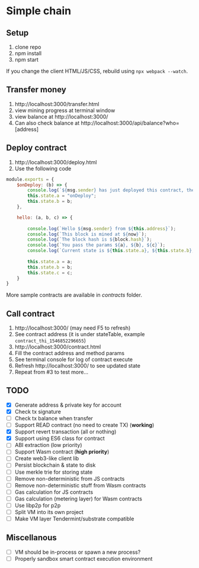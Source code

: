 # Simple chain

## Setup
1. clone repo
2. npm install
3. npm start

If you change the client HTML/JS/CSS, rebuild using `npx webpack --watch`.

## Transfer money
1. http://localhost:3000/transfer.html
2. view mining progress at terminal window
3. view balance at http://localhost:3000/
4. Can also check balance at http://localhost:3000/api/balance?who=[address]

## Deploy contract
1. http://localhost:3000/deploy.html
2. Use the following code
```js
module.exports = {
    $onDeploy: (b) => {
        console.log(`${msg.sender} has just deployed this contract, the address is ${this.address}`);
        this.state.a = "onDeploy";
        this.state.b = b;
    },

    hello: (a, b, c) => {
        
        console.log(`Hello ${msg.sender} from ${this.address}`);
        console.log(`This block is mined at ${now}`);
        console.log(`The block hash is ${block.hash}`);
        console.log(`You pass the params ${a}, ${b}, ${c}`);
        console.log(`Current state is ${this.state.a}, ${this.state.b}, ${this.state.c}`);
        
        this.state.a = a;
        this.state.b = b;
        this.state.c = c;
    }
}
```

More sample contracts are available in _contracts_ folder.

## Call contract
1. http://localhost:3000/ (may need F5 to refresh)
2. See contract address (it is under stateTable, example `contract_thi_1546852296655`)
3. http://localhost:3000/contract.html
4. Fill the contract address and method params
5. See terminal console for log of contract execute
6. Refresh http://localhost:3000/ to see updated state
7. Repeat from #3 to test more...

## TODO
- [x] Generate address & private key for account
- [x] Check tx signature
- [ ] Check tx balance when transfer
- [ ] Support READ contract (no need to create TX) (**working**)
- [x] Support revert transaction (all or nothing)
- [x] Support using ES6 class for contract
- [ ] ABI extraction (low priority)
- [ ] Support Wasm contract (**high priority**)
- [ ] Create web3-like client lib
- [ ] Persist blockchain & state to disk
- [ ] Use merkle trie for storing state
- [ ] Remove non-deterministic from JS contracts
- [ ] Remove non-deterministic stuff from Wasm contracts
- [ ] Gas calculation for JS contracts
- [ ] Gas calculation (metering layer) for Wasm contracts
- [ ] Use libp2p for p2p
- [ ] Split VM into its own project
- [ ] Make VM layer Tendermint/substrate compatible

## Miscellanous
- [ ] VM should be in-process or spawn a new process?
- [ ] Properly sandbox smart contract execution environment
